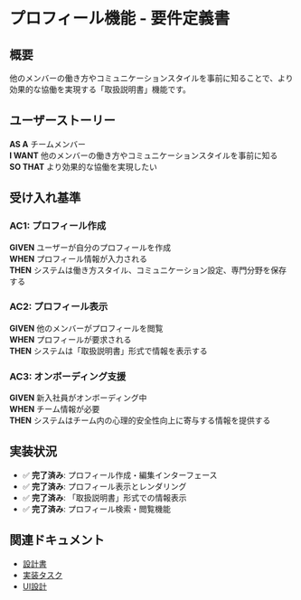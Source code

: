 # プロフィール機能 - 要件定義書

## 概要

他のメンバーの働き方やコミュニケーションスタイルを事前に知ることで、より効果的な協働を実現する「取扱説明書」機能です。

## ユーザーストーリー

**AS A** チームメンバー  
**I WANT** 他のメンバーの働き方やコミュニケーションスタイルを事前に知る  
**SO THAT** より効果的な協働を実現したい

## 受け入れ基準

### AC1: プロフィール作成
**GIVEN** ユーザーが自分のプロフィールを作成  
**WHEN** プロフィール情報が入力される  
**THEN** システムは働き方スタイル、コミュニケーション設定、専門分野を保存する

### AC2: プロフィール表示
**GIVEN** 他のメンバーがプロフィールを閲覧  
**WHEN** プロフィールが要求される  
**THEN** システムは「取扱説明書」形式で情報を表示する

### AC3: オンボーディング支援
**GIVEN** 新入社員がオンボーディング中  
**WHEN** チーム情報が必要  
**THEN** システムはチーム内の心理的安全性向上に寄与する情報を提供する

## 実装状況

- ✅ **完了済み**: プロフィール作成・編集インターフェース
- ✅ **完了済み**: プロフィール表示とレンダリング
- ✅ **完了済み**: 「取扱説明書」形式での情報表示
- ✅ **完了済み**: プロフィール検索・閲覧機能

## 関連ドキュメント

- [設計書](../../setup/design.md)
- [実装タスク](../../development/tasks.md)
- [UI設計](../ui/profile-design.md)